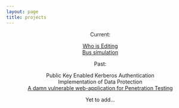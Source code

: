 ```yaml
---
layout: page
title: projects
---
```

<center>
Current: <br>

<a href ="../WhoIsEditing">Who is Editing </a><br>
<a href="https://github.com/monishappusamy/Notes/tree/master/Operating-Systems/bus_simulation">Bus simulation</a><br>

Past: <br>

Public Key Enabled Kerberos Authentication<br>
Implementation of Data Protection<br>
<a href="https://github.com/monishappusamy/h-app">A damn vulnerable web-application for Penetration Testing</a><br>


Yet to add...

</center>
